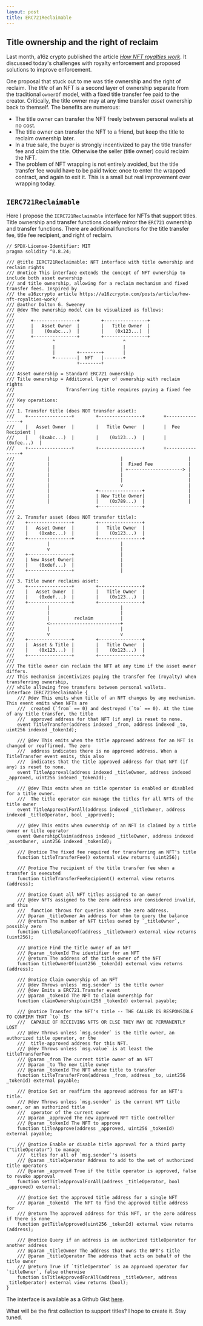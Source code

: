 ```yaml
---
layout: post
title: ERC721Reclaimable
---
```


## Title ownership and the right of reclaim

Last month, a16z crypto published the article _[How NFT royalties work](https://a16zcrypto.com/posts/article/how-nft-royalties-work/)_. It discussed today's challenges with royalty enforcement and proposed solutions to improve enforcement.

One proposal that stuck out to me was title ownership and the right of reclaim. The _title_ of an NFT is a second layer of ownership separate from the traditional `ownerOf` model, with a fixed title transfer fee paid to the creator. Critically, the title owner may at any time transfer _asset_ ownership back to themself. The benefits are numerous:

* The title owner can transfer the NFT freely between personal wallets at no cost.
* The title owner can transfer the NFT to a friend, but keep the title to reclaim ownership later.
* In a true sale, the buyer is strongly incentivized to pay the title transfer fee and claim the title. Otherwise the seller (title owner) could reclaim the NFT.
* The problem of NFT wrapping is not entirely avoided, but the title transfer fee would have to be paid twice: once to enter the wrapped contract, and again to exit it. This is a small but real improvement over wrapping today.

## `IERC721Reclaimable`

Here I propose the `IERC721Reclaimable` interface for NFTs that support titles. Title ownership and transfer functions closely mirror the `ERC721` ownership and transfer functions. There are additional functions for the title transfer fee, title fee recipient, and right of reclaim.

```solidity
// SPDX-License-Identifier: MIT
pragma solidity ^0.8.24;

/// @title IERC721Reclaimable: NFT interface with title ownership and reclaim rights
/// @notice This interface extends the concept of NFT ownership to include both asset ownership
/// and title ownership, allowing for a reclaim mechanism and fixed transfer fees. Inspired by
/// the a16zcrypto article https://a16zcrypto.com/posts/article/how-nft-royalties-work/
/// @author Dalton G. Sweeney
/// @dev The ownership model can be visualized as follows:
///
///      +----------------+        +----------------+
///      |   Asset Owner  |        |   Title Owner  |
///      |    (0xabc...)  |        |    (0x123...)  |
///      +----------------+        +----------------+
///              ^                         ^
///              |                         |
///              |        +--------+       |
///              +--------|  NFT   |-------+
///                       +--------+
///
/// Asset ownership = Standard ERC721 ownership
/// Title ownership = Additional layer of ownership with reclaim rights
///                   Transferring title requires paying a fixed fee
///
/// Key operations:
///
/// 1. Transfer title (does NOT transfer asset):
///    +----------------+        +----------------+       +----------------+
///    |   Asset Owner  |        |   Title Owner  |       |  Fee Recipient |
///    |    (0xabc...)  |        |    (0x123...)  |       |    (0xfee...)  |
///    +----------------+        +----------------+       +----------------+
///            |                          |                        |
///            |                          |  Fixed Fee             |
///            |                          | +--------------------> |
///            |                          |                        |
///            |                          |                        |
///            |                          v                        |
///            |                 +----------------+                |
///            |                 | New Title Owner|                |
///            |                 |    (0x789...)  |                |
///                              +----------------+
///
/// 2. Transfer asset (does NOT transfer title):
///    +----------------+        +----------------+
///    |   Asset Owner  |        |   Title Owner  |
///    |    (0xabc...)  |        |    (0x123...)  |
///    +----------------+        +----------------+
///            |                          |
///            v                          |
///    +----------------+                 |
///    | New Asset Owner|                 |
///    |    (0xdef...)  |                 |
///    +----------------+                 |
///
/// 3. Title owner reclaims asset:
///    +----------------+        +----------------+
///    |   Asset Owner  |        |   Title Owner  |
///    |    (0xdef...)  |        |    (0x123...)  |
///    +----------------+        +----------------+
///            |                          |
///            |                          |
///            |         reclaim          |
///            <--------------------------+
///            |                          |
///            v                          v
///    +----------------+        +----------------+
///    |  Asset & Title |        |   Title Owner  |
///    |    (0x123...)  |        |    (0x123...)  |
///    +----------------+        +----------------+
///
/// The title owner can reclaim the NFT at any time if the asset owner differs.
/// This mechanism incentivizes paying the transfer fee (royalty) when transferring ownership,
/// while allowing free transfers between personal wallets.
interface IERC721Reclaimable {
    /// @dev This emits when title of an NFT changes by any mechanism. This event emits when NFTs are
    ///  created (`from` == 0) and destroyed (`to` == 0). At the time of any title transfer, the title
    ///  approved address for that NFT (if any) is reset to none.
    event TitleTransfer(address indexed _from, address indexed _to, uint256 indexed _tokenId);

    /// @dev This emits when the title approved address for an NFT is changed or reaffirmed. The zero
    ///  address indicates there is no approved address. When a TitleTransfer event emits, this also
    ///  indicates that the title approved address for that NFT (if any) is reset to none.
    event TitleApproval(address indexed _titleOwner, address indexed _approved, uint256 indexed _tokenId);

    /// @dev This emits when an title operator is enabled or disabled for a title owner.
    ///  The title operator can manage the titles for all NFTs of the title owner
    event TitleApprovalForAll(address indexed _titleOwner, address indexed _titleOperator, bool _approved);

    /// @dev This emits when ownership of an NFT is claimed by a title owner or title operator
    event OwnershipClaim(address indexed _titleOwner, address indexed _assetOwner, uint256 indexed _tokenId);

    /// @notice The fixed fee required for transferring an NFT's title 
    function titleTransferFee() external view returns (uint256);

    /// @notice The recipient of the title transfer fee when a transfer is executed
    function titleTransferFeeRecipient() external view returns (address);

    /// @notice Count all NFT titles assigned to an owner
    /// @dev NFTs assigned to the zero address are considered invalid, and this
    ///  function throws for queries about the zero address.
    /// @param _titleOwner An address for whom to query the balance
    /// @return The number of NFT titles owned by `_titleOwner`, possibly zero
    function titleBalanceOf(address _titleOwner) external view returns (uint256);

    /// @notice Find the title owner of an NFT
    /// @param _tokenId The identifier for an NFT
    /// @return The address of the title owner of the NFT
    function titleOwnerOf(uint256 _tokenId) external view returns (address);

    /// @notice Claim ownership of an NFT
    /// @dev Throws unless `msg.sender` is the title owner
    /// @dev Emits a ERC721.Transfer event
    /// @param _tokenId The NFT to claim ownership for
    function claimOwnership(uint256 _tokenId) external payable; 

    /// @notice Transfer the NFT's title -- THE CALLER IS RESPONSIBLE TO CONFIRM THAT `to` IS
    ///  CAPABLE OF RECEIVING NFTS OR ELSE THEY MAY BE PERMANENTLY LOST
    /// @dev Throws unless `msg.sender` is the title owner, an authorized title operator, or the
    ///  title-approved address for this NFT.
    /// @dev Throws unless `msg.value` is at least the titleTransferFee
    /// @param _from The current title owner of an NFT
    /// @param _to The new title owner
    /// @param _tokenId The NFT whose title to transfer
    function titleTransferFrom(address _from, address _to, uint256 _tokenId) external payable; 

    /// @notice Set or reaffirm the approved address for an NFT's title.
    /// @dev Throws unless `msg.sender` is the current NFT title owner, or an authorized title
    ///  operator of the current owner
    /// @param _approved The new approved NFT title controller
    /// @param _tokenId The NFT to approve
    function titleApprove(address _approved, uint256 _tokenId) external payable;

    /// @notice Enable or disable title approval for a third party ("titleOperator") to manage
    ///  titles for all of `msg.sender`'s assets
    /// @param _titleOperator Address to add to the set of authorized title operators
    /// @param _approved True if the title operator is approved, false to revoke approval
    function setTitleApprovalForAll(address _titleOperator, bool _approved) external;

    /// @notice Get the approved title address for a single NFT
    /// @param _tokenId  The NFT to find the approved title address for
    /// @return The approved address for this NFT, or the zero address if there is none
    function getTitleApproved(uint256 _tokenId) external view returns (address);

    /// @notice Query if an address is an authorized titleOperator for another address
    /// @param _titleOwner The address that owns the NFT's title
    /// @param _titleOperator The address that acts on behalf of the title owner
    /// @return True if `titleOperator` is an approved operator for `titleOwner`, false otherwise
    function isTitleApprovedForAll(address _titleOwner, address _titleOperator) external view returns (bool); 
}
```

The interface is available as a Github Gist [here](https://gist.github.com/daltyboy11/e1afd88da4155cfa15c42f727fa8cccd).

What will be the first collection to support titles? I hope to create it. Stay tuned.